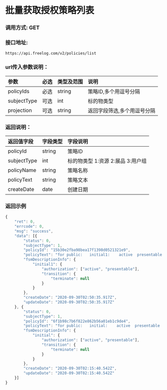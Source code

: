 # 批量获取授权策略列表

### 调用方式: GET

### 接口地址:

```
https://api.freelog.com/v2/policies/list
```

### url传入参数说明：

| 参数 | 必选 | 类型及范围 | 说明 |
| :--- | :--- | :--- | :--- |
| policyIds | 必选 | string | 策略ID,多个用逗号分隔 |
| subjectType | 可选 | int | 标的物类型 |
| projection | 可选 | string | 返回字段筛选,多个用逗号分隔 |


### 返回说明：

| 返回值字段 | 字段类型 | 字段说明 |
| :--- | :--- | :--- |
| policyId | string | 策略ID |
| subjectType | int | 标的物类型 1:资源 2:展品 3:用户组 |
| policyName | string | 策略名称 |
| policyText | string | 策略文本 |
| createDate | date | 创建日期 |

### 返回示例

```js
{
	"ret": 0,
	"errcode": 0,
	"msg": "success",
	"data": [{
		"status": 0,
		"subjectType": 1,
		"policyId": "15b30e2fba98bea17f1398d0521321e9",
		"policyText": "for public:   initial1:    active  presentable   terminate  ",
		"fsmDescriptionInfo": {
			"initial1": {
				"authorization": ["active", "presentable"],
				"transition": {
					"terminate": null
				}
			}
		},
		"createDate": "2020-09-30T02:50:35.917Z",
		"updateDate": "2020-09-30T02:50:35.917Z"
	}, {
		"status": 0,
		"subjectType": 1,
		"policyId": "6f1b98c7b6f822e862b56a01eb1c9de4",
		"policyText": "for public:   initial:    active  presentable   terminate ",
		"fsmDescriptionInfo": {
			"initial": {
				"authorization": ["active", "presentable"],
				"transition": {
					"terminate": null
				}
			}
		},
		"createDate": "2020-09-30T02:15:40.542Z",
		"updateDate": "2020-09-30T02:15:40.542Z"
	}]
}
```